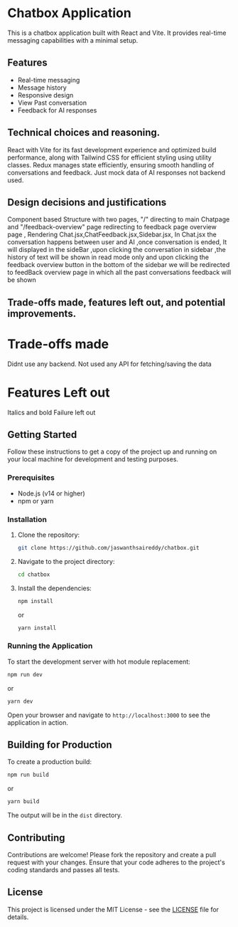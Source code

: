 # Chatbox Application

This is a chatbox application built with React and Vite. It provides real-time messaging capabilities with a minimal setup.

## Features

- Real-time messaging
- Message history
- Responsive design
- View Past conversation
-  Feedback for AI responses

## Technical choices and reasoning.

React with Vite for its fast development experience and optimized build performance, along with Tailwind CSS for efficient styling using utility classes. Redux manages state efficiently, ensuring smooth handling of conversations and feedback. Just mock data of AI responses not backend used.


## Design decisions and justifications
Component based Structure with two pages, "/" directing to main Chatpage and "/feedback-overview" page redirecting to feedback page overview page , Rendering Chat.jsx,ChatFeedback.jsx,Sidebar.jsx, In Chat.jsx the conversation happens between user and AI ,once conversation is ended, It will  displayed in the sideBar ,upon clicking the conversation in sidebar ,the history of text will be shown in read mode only and upon clicking the feedback overview button in the bottom of the sidebar we will be redirected to feedBack overview page in which all the past conversations feedback will be shown


## Trade-offs made, features left out, and potential improvements.

# Trade-offs made
Didnt use any backend.
Not used any API for fetching/saving the data

# Features Left out
Italics and bold
Failure left out


## Getting Started

Follow these instructions to get a copy of the project up and running on your local machine for development and testing purposes.

### Prerequisites

- Node.js (v14 or higher)
- npm or yarn

### Installation

1. Clone the repository:
    ```sh
    git clone https://github.com/jaswanthsaireddy/chatbox.git
    ```
2. Navigate to the project directory:
    ```sh
    cd chatbox
    ```
3. Install the dependencies:
    ```sh
    npm install
    ```
    or
    ```sh
    yarn install
    ```

### Running the Application

To start the development server with hot module replacement:
```sh
npm run dev
```
or
```sh
yarn dev
```

Open your browser and navigate to `http://localhost:3000` to see the application in action.

## Building for Production

To create a production build:
```sh
npm run build
```
or
```sh
yarn build
```

The output will be in the `dist` directory.



## Contributing

Contributions are welcome! Please fork the repository and create a pull request with your changes. Ensure that your code adheres to the project's coding standards and passes all tests.

## License

This project is licensed under the MIT License - see the [LICENSE](LICENSE) file for details.
